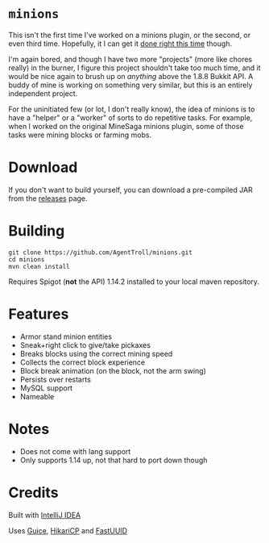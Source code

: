 # `minions`

This isn't the first time I've worked on a minions plugin,
or the second, or even third time. Hopefully, it I can get
it 
[done right this time](https://agenttroll.github.io/blog/2018/03/25/those-mistakes-are-mine.html)
though.

I'm again bored, and though I have two more "projects" 
(more like chores really) in the burner, I figure this
project shouldn't take too much time, and it would be nice
again to brush up on *anything* above the 1.8.8 Bukkit API.
A buddy of mine is working on something very similar, but
this is an entirely independent project.

For the uninitiated few (or lot, I don't really know), the
idea of minions is to have a "helper" or a "worker" of 
sorts to do repetitive tasks. For example, when I worked on
the original MineSaga minions plugin, some of those tasks
were mining blocks or farming mobs.

# Download

If you don't want to build yourself, you can download a
pre-compiled JAR from the
[releases](https://github.com/AgentTroll/minions/releases)
page.


# Building

``` shell
git clone https://github.com/AgentTroll/minions.git
cd minions
mvn clean install
```

Requires Spigot (**not** the API) 1.14.2 installed to your
local maven repository.

# Features

- Armor stand minion entities
- Sneak+right click to give/take pickaxes
- Breaks blocks using the correct mining speed
- Collects the correct block experience
- Block break animation (on the block, not the arm swing)
- Persists over restarts
- MySQL support
- Nameable

# Notes

- Does not come with lang support
- Only supports 1.14 up, not that hard to port down though

# Credits

Built with [IntelliJ IDEA](https://www.jetbrains.com/idea/)

Uses [Guice](https://github.com/google/guice), 
[HikariCP](https://github.com/brettwooldridge/HikariCP) and
[FastUUID](https://github.com/jchambers/fast-uuid)
